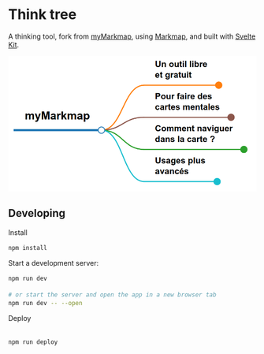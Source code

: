 # Think tree

A thinking tool, fork from [myMarkmap](https://mymarkmap.forge.apps.education.fr), using [Markmap](https://github.com/gera2ld/markmap), and built with [Svelte Kit](https://kit.svelte.dev/).

[![](https://raw.githubusercontent.com/eyssette/myMarkmap/main/myMarkmap-explications.png)](https://mymarkmap.forge.apps.education.fr/#https://raw.githubusercontent.com/eyssette/mindmap/main/mindmap-default-mymarkmap.md)

## Developing

Install

```bash
npm install

```

Start a development server:

```bash
npm run dev

# or start the server and open the app in a new browser tab
npm run dev -- --open
```

Deploy

```bash

npm run deploy
```
